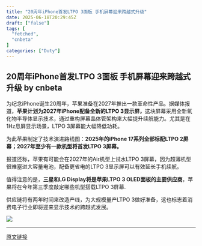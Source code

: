 ```yaml
---
title: "20周年iPhone首发LTPO 3面板 手机屏幕迎来跨越式升级"
date: 2025-06-18T20:29:45Z
draft: ["false"]
tags: [
  "fetched",
  "cnbeta"
]
categories: ["Duty"]
---
```

20周年iPhone首发LTPO 3面板 手机屏幕迎来跨越式升级 by cnbeta
------
<div style="margin-top:10px" class="content" id="artibody"><p><span style="text-wrap-mode: wrap;">为纪念iPhone诞生20周年，苹果准备在2027年推出一款革命性产品。据媒体报道，</span><strong style="text-wrap-mode: wrap;">苹果计划为2027年iPhone配备全新的LTPO 3显示屏，</strong><span style="text-wrap-mode: wrap;">这块屏幕采用全新氧化物半导体显示技术，通过重构屏幕晶体管架构来大幅提升续航能力。尤其是在1Hz息屏显示场景，LTPO 3屏幕能大幅降低功耗。</span></p><div class="article-global"></div><p>为此苹果制定了技术演进路线图：<strong>2025年的iPhone 17系列全部标配LTPO 2屏幕；2027年至少有一款机型将首发LTPO 3屏幕。</strong></p><p>报道还称，苹果有可能会在2027年的Air机型上试水LTPO 3屏幕，因为超薄机型很难塞进大容量电池，配备更省电的LTPO 3显示屏可以有效延长手机续航。</p><p>值得注意的是，<strong>三星和LG Display将是苹果LTPO 3 OLED面板的主要供应商</strong>，苹果将在今年第三季度敲定哪些机型搭载LTPO 3屏幕.</p><p>供应链将有两年时间来改造产线，为大规模量产LTPO 3做好准备，这也标志着消费电子行业即将迎来显示技术的跨越式发展。</p><p><a href="//img1.mydrivers.com/img/20250618/6c474ce996c04b3e8442cbfa9eed126b.jpg" target="_blank"><img src="https://static.cnbetacdn.com/article/2025/0619/09520ec679416ee.jpg"></a></p></div>  
<hr>
<a href="https://m.cnbeta.com.tw/wap/view/1507698.htm",target="_blank" rel="noopener noreferrer">原文链接</a>
